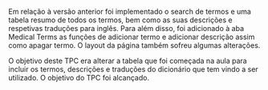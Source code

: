 Em relação à versão anterior foi implementado o search de termos e uma tabela resumo de todos os termos, bem como as suas descrições e respetivas traduções para inglês.
Para além disso, foi adicionado à aba Medical Terms as funções de adicionar termo e adicionar descrição assim como apagar termo.
O layout da página também sofreu algumas alterações.

O objetivo deste TPC era alterar a tabela que foi começada na aula para incluir os termos, descrições e traduções do dicionário que tem vindo a ser utilizado. O objetivo do TPC foi alcançado.